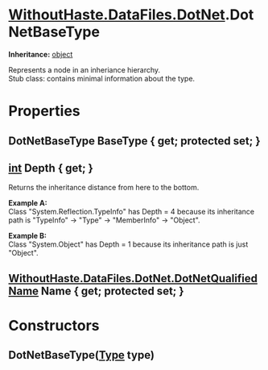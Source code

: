 # [WithoutHaste.DataFiles.DotNet](TableOfContents.WithoutHaste.DataFiles.DotNet.md).DotNetBaseType

**Inheritance:** [object](https://docs.microsoft.com/en-us/dotnet/api/system.object)  

Represents a node in an inheriance hierarchy.  
Stub class: contains minimal information about the type.  

# Properties

## DotNetBaseType BaseType { get; protected set; }

## [int](https://docs.microsoft.com/en-us/dotnet/api/system.int32) Depth { get; }

Returns the inheritance distance from here to the bottom.  

**Example A:**  
Class "System.Reflection.TypeInfo" has Depth = 4 because its inheritance path is "TypeInfo" -&gt; "Type" -&gt; "MemberInfo" -&gt; "Object".  

**Example B:**  
Class "System.Object" has Depth = 1 because its inheritance path is just "Object".  

## [WithoutHaste.DataFiles.DotNet.DotNetQualifiedName](WithoutHaste.DataFiles.DotNet.DotNetQualifiedName.md) Name { get; protected set; }

# Constructors

## DotNetBaseType([Type](https://docs.microsoft.com/en-us/dotnet/api/system.type) type)

